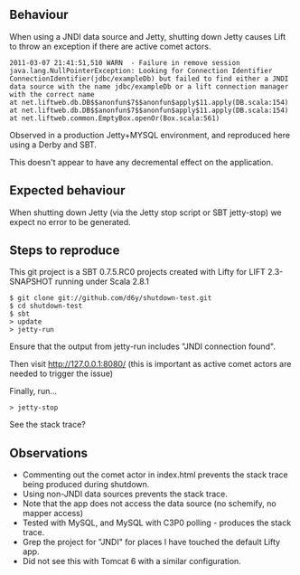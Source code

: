 Behaviour
---------

When using a JNDI data source and Jetty, shutting down Jetty causes Lift to throw an exception if there are active comet actors.

	2011-03-07 21:41:51,510 WARN  - Failure in remove session
	java.lang.NullPointerException: Looking for Connection Identifier ConnectionIdentifier(jdbc/exampleDb) but failed to find either a JNDI data source with the name jdbc/exampleDb or a lift connection manager with the correct name
	at net.liftweb.db.DB$$anonfun$7$$anonfun$apply$11.apply(DB.scala:154)
	at net.liftweb.db.DB$$anonfun$7$$anonfun$apply$11.apply(DB.scala:154)
	at net.liftweb.common.EmptyBox.openOr(Box.scala:561)

Observed in a production Jetty+MYSQL environment, and reproduced here using a Derby and SBT.

This doesn't appear to have any decremental effect on the application.

Expected behaviour
------------------

When shutting down Jetty (via the Jetty stop script or SBT jetty-stop) we expect no error to be generated.


Steps to reproduce
------------------

This git project is a SBT 0.7.5.RC0 projects created with Lifty for LIFT 2.3-SNAPSHOT running under Scala 2.8.1

	$ git clone git://github.com/d6y/shutdown-test.git
	$ cd shutdown-test
	$ sbt
	> update
	> jetty-run

Ensure that the output from jetty-run includes "JNDI connection found".

Then visit http://127.0.0.1:8080/  (this is important as active comet actors are needed to trigger the issue)

Finally, run...

	> jetty-stop

See the stack trace?

Observations
------------

* Commenting out the comet actor in index.html prevents the stack trace being produced during shutdown.
* Using non-JNDI data sources prevents the stack trace.
* Note that the app does not access the data source (no schemify, no mapper access)
* Tested with MySQL, and MySQL with C3P0 polling - produces the stack trace.
* Grep the project for "JNDI" for places I have touched the default Lifty app.
* Did not see this with Tomcat 6 with a similar configuration.



